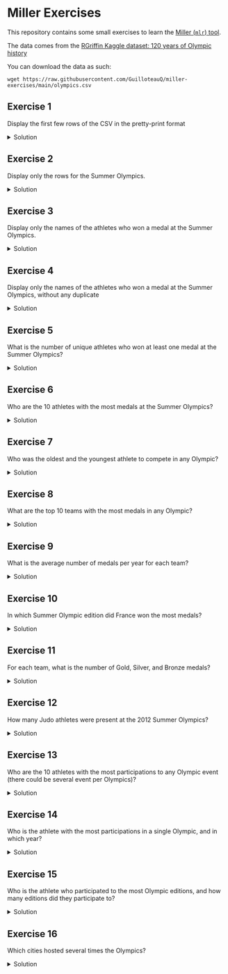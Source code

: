 # Miller Exercises

This repository contains some small exercises to learn the [Miller (`mlr`) tool](https://github.com/johnkerl/miller).

The data comes from the [RGriffin Kaggle dataset: 120 years of Olympic history](https://www.kaggle.com/datasets/heesoo37/120-years-of-olympic-history-athletes-and-results/)

You can download the data as such:

```
wget https://raw.githubusercontent.com/GuilloteauQ/miller-exercises/main/olympics.csv
```


## Exercise 1

Display the first few rows of the CSV in the pretty-print format

<details>
  <summary>Solution</summary>
  
  
  ```
  mlr --icsv --opprint head olympics.csv
  ```

</details>

## Exercise 2

Display only the rows for the Summer Olympics.

<details>
  <summary>Solution</summary>
  
  
  ```
  mlr --icsv --opprint filter '$season == "Summer"' then head olympics.csv
  ```

</details>

## Exercise 3

Display only the names of the athletes who won a medal at the Summer Olympics.

<details>
  <summary>Solution</summary>
  
  
  ```
  mlr --icsv --opprint filter '$season == "Summer" && $medal != "NA"' then cut -f name then head olympics.csv
  ```

</details>

## Exercise 4

Display only the names of the athletes who won a medal at the Summer Olympics, without any duplicate

<details>
  <summary>Solution</summary>
  
  
  ```
  mlr --icsv --opprint filter '$season == "Summer" && $medal != "NA"' then uniq -f name then head olympics.csv
  ```

</details>

## Exercise 5

What is the number of unique athletes who won at least one medal at the Summer Olympics?

<details>
  <summary>Solution</summary>
  
  
  ```
  mlr --icsv --opprint filter '$season == "Summer" && $medal != "NA"' then uniq -f name then count olympics.csv
  ```

</details>


## Exercise 6

Who are the 10 athletes with the most medals at the Summer Olympics?

<details>
  <summary>Solution</summary>
  
  
  ```
  mlr --icsv --opprint filter '$season == "Summer" && $medal != "NA"' then most-frequent -f name olympics.csv
  ```

</details>

## Exercise 7

Who was the oldest and the youngest athlete to compete in any Olympic?

<details>
  <summary>Solution</summary>
  
  
  ```
  # oldest
  mlr --icsv --opprint filter '$age != "NA"' then top -f age -a olympics.csv

  # youngest  
  mlr --icsv --opprint filter '$age != "NA"' then top -f age -a --min olympics.csv
  ```

</details>

## Exercise 8

What are the top 10 teams with the most medals in any Olympic?

<details>
  <summary>Solution</summary>
  
  
  ```
  mlr --icsv --opprint filter '$medal != "NA"' then most-frequent -f team olympics.csv
  ```

</details>

## Exercise 9

What is the average number of medals per year for each team?

<details>
  <summary>Solution</summary>
  
  
  ```
  mlr --icsv --opprint filter '$medal != "NA"' then stats1 -a count -f medal -g team,year then stats1 -a mean -f medal_count -g team then sort -nr medal_count_mean then head olympics.csv
  ```

</details>

## Exercise 10

In which Summer Olympic edition did France won the most medals?

<details>
  <summary>Solution</summary>
  
  
  ```
  mlr --icsv --opprint filter '$medal != "NA" && $season == "Summer" && $team == "France"' then stats1 -a count -f medal -g year then top -f medal_count -a olympics.csv
  ```

</details>

## Exercise 11

For each team, what is the number of Gold, Silver, and Bronze medals?

<details>
  <summary>Solution</summary>
  
  
  ```
  mlr --icsv --opprint filter '$medal != "NA"' then cut -f team,medal then stats1 -a count -f medal -g team,medal then reshape -s medal,medal_count then unsparsify then head olympics.csv
  ```

</details>


## Exercise 12

How many Judo athletes were present at the 2012 Summer Olympics?

<details>
  <summary>Solution</summary>
  
  
  ```
  mlr --c2p filter '$sport == "Judo" && $year == 2012' then uniq -f name -n  olympics.csv
  ```

</details>

## Exercise 13

Who are the 10 athletes with the most participations to any Olympic event (there could be several event per Olympics)?

<details>
  <summary>Solution</summary>
  
  
  ```
  mlr --c2p stats1 -a count -f name -g name then top -f name_count -n 10 -a olympics.csv
  ```

</details>

## Exercise 14

Who is the athlete with the most participations in a single Olympic, and in which year?

<details>
  <summary>Solution</summary>
  
  
  ```
  mlr --c2p stats1 -a count -f name -g name,year then top -f name_count -a olympics.csv
  ```

</details>

## Exercise 15

Who is the athlete who participated to the most Olympic editions, and how many editions did they participate to?

<details>
  <summary>Solution</summary>
  
  
  ```
  mlr --c2p uniq -g name,year then stats1 -a count -f name -g name then top -a -f name_count olympics.csv
  ```

</details>

## Exercise 16

Which cities hosted several times the Olympics?

<details>
  <summary>Solution</summary>
  
  
  ```
  mlr --c2p --from olympics.csv uniq -f city,year then count -g city then filter '$count > 1'
  ```

</details>
